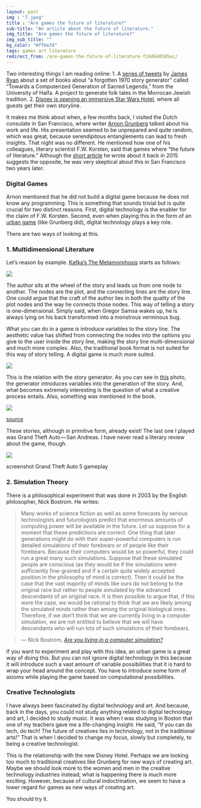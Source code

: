 ```yaml
---
layout: post
img : "7.jpeg"
title : "Are games the future of literature?"
sub-title: "An article about the future of literature."
img_title: "Are games the future of literature?"
img_sub_title: ""
bg_color: "#ffbe34"
tags: games art literature
redirect_from: /are-games-the-future-of-literature-f24d640585ec/
---
```


Two interesting things I am reading online:
1\. A [series of tweets](https://twitter.com/xfoml/status/888869022652968961) by [James Ryan](https://twitter.com/xfoml) about a set of books about “a forgotten 1970 story generator” called “Towards a Computerized Generation of Sacred Legends,” from the University of Haifa. A project to generate folk tales in the Morrocan Jewish tradition.
2\. [Disney is opening an immersive Star Wars Hotel](https://techcrunch.com/2017/07/15/disney-is-opening-an-immersive-star-wars-hotel-where-each-guest-gets-a-storyline/), where all guests get their own storyline.

> [](https://twitter.com/xfoml/status/888869572803051520)


It makes me think about when, a few months back, I visited the Dutch consulate in San Francisco, where writer [Arnon Grunberg](http://www.arnongrunberg.com/) talked about his work and life. His presentation seemed to be unprepared and quite random, which was great, because serendipitous entanglements can lead to fresh insights. That night was no different. He mentioned how one of his colleagues, literary scientist F.W. Korsten, said that games where “the future of literature.” Although the [short article](https://translate.google.com/translate?hl=en&sl=nl&tl=en&u=https%3A%2F%2Fwww.volkskrant.nl%2Fopinie%2Ftaal-is-een-simulatie-van-de-werkelijkheid-een-game~a3870165%2F) he wrote about it back in 2015 suggests the opposite, he was very skeptical about this in San Francisco two years later.

### Digital Games

Arnon mentioned that he did not build a digital game because he does not know any programming. This is something that sounds trivial but is quite crucial for two distinct reasons. First, digital technology is the enabler for the claim of F.W. Korsten. Second, even when playing this in the form of an [urban game](http://adventure.howstuffworks.com/outdoor-activities/urban-sports/urban-gaming1.htm) (like Grunberg did), digital technology plays a key role.

There are two ways of looking at this.

### 1\. Multidimensional Literature

Let’s reason by example. [Kafka’s The Metamorphosis](https://www.amazon.com/Metamorphosis-Franz-Kafka/dp/1557427666) starts as follows:

![](https://cdn-images-1.medium.com/max/800/1*Oc1IVMYNoIYCdE1Mcshscg.png)

The author sits at the wheel of the story and leads us from one node to another. The nodes are the plot, and the connecting lines are the story line. One could argue that the craft of the author lies in both the quality of the plot nodes and the way he connects those nodes. This way of telling a story is one-dimensional. Simply said, when Gregor Samsa wakes up, he is always lying on his back transformed into a monstrous verminous bug.

What you can do in a game is introduce variables to the story line. The aesthetic value has shifted from connecting the nodes into the options you give to the user inside the story line, making the story line multi-dimensional and much more complex. Also, the traditional book format is not suited for this way of story telling. A digital game is much more suited.

![](https://cdn-images-1.medium.com/max/800/1*zWJfuyAQzREcw9MdfO_eIg.png)


This is the relation with the story generator. As you can see in [this](https://twitter.com/xfoml/status/888873116583079936) photo, the generator introduces variables into the generation of the story. And, what becomes extremely interesting is the question of what a creative process entails. Also, something was mentioned in the book.

![](https://cdn-images-1.medium.com/max/800/1*dv8LHpSzn5E4A735yJ5ASA.jpeg)

[source](https://twitter.com/xfoml/status/888871202931879937)


These stories, although in primitive form, already exist! The last one I played was Grand Theft Auto — San Andreas. I have never read a literary review about the game, though.

![](https://cdn-images-1.medium.com/max/800/1*hzE3Nw6nUvg1OlsE9twBdw.png)

screenshot Grand Theft Auto 5 gameplay


### 2\. Simulation Theory

There is a philosophical experiment that was done in 2003 by the English philosopher, Nick Bostrom. He writes:

> Many works of science fiction as well as some forecasts by serious technologists and futurologists predict that enormous amounts of computing power will be available in the future. Let us suppose for a moment that these predictions are correct. One thing that later generations might do with their super-powerful computers is run detailed simulations of their forebears or of people like their forebears. Because their computers would be so powerful, they could run a great many such simulations. Suppose that these simulated people are conscious (as they would be if the simulations were sufficiently fine-grained and if a certain quite widely accepted position in the philosophy of mind is correct). Then it could be the case that the vast majority of minds like ours do not belong to the original race but rather to people simulated by the advanced descendants of an original race. It is then possible to argue that, if this were the case, we would be rational to think that we are likely among the simulated minds rather than among the original biological ones. Therefore, if we don’t think that we are currently living in a computer simulation, we are not entitled to believe that we will have descendants who will run lots of such simulations of their forebears.

> — Nick Bostrom, [_Are you living in a computer simulation?_](http://www.simulation-argument.com/simulation.html)

If you want to experiment and play with this idea, an urban game is a great way of doing this. But you can not ignore digital technology in this because it will introduce such a vast amount of variable possibilities that it is hard to wrap your head around the concept. You have to introduce some form of axioms while playing the game based on computational possibilities.

### Creative Technologists

I have always been fascinated by digital technology and art. And because, back in the days, you could not study anything related to digital technology and art, I decided to study music. It was when I was studying in Boston that one of my teachers gave me a life-changing insight. He said, “If you can do tech, do tech! The future of creatives lies in technology, not in the traditional arts!” That is when I decided to change my focus, slowly but completely, to being a creative technologist.

This is the relationship with the new Disney Hotel. Perhaps we are looking too much to traditional creatives like Grunberg for new ways of creating art. Maybe we should look more to the women and men in the creative technology industries instead; what is happening there is much more exciting. However, because of cultural indoctrination, we seem to have a lower regard for games as new ways of creating art.

You should try it.
